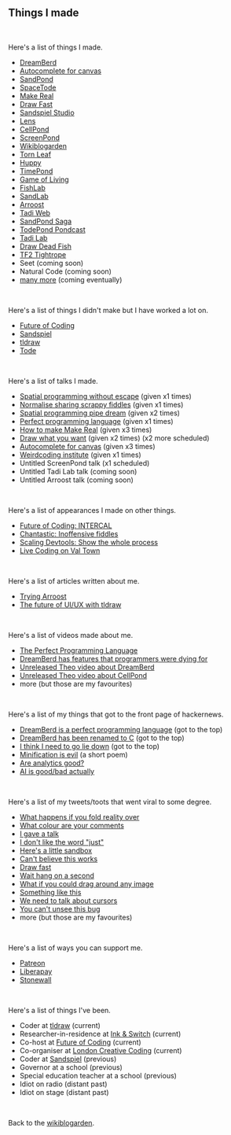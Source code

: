 ## Things I made

<br>

Here's a list of things I made.

- [DreamBerd](https://github.com/TodePond/DreamBerd)
- [Autocomplete for canvas](https://x.com/tldraw/status/1784949277476683776)
- [SandPond](https://sandpond.cool)
- [SpaceTode](https://todepond.gitbook.io/spacetode)
- [Make Real](https://x.com/tldraw/status/1724410017963503894)
- [Draw Fast](https://x.com/tldraw/status/1727728068968460778)
- [Sandspiel Studio](https://youtu.be/qOA-lR3Xc34?si=vbmzKXHCJn76ReGg)
- [Lens](https://x.com/tldraw/status/1733146726259630338)
- [CellPond](https://www.youtube.com/watch?v=eQgxFuw8f1U)
- [ScreenPond](https://youtu.be/Q4OIcwt8vcE)
- [Wikiblogarden](/wikiblogarden)
- [Torn Leaf](https://tornleaf.gallery)
- [Huppy](https://x.com/tldraw/status/1735707804462133567)
- [TimePond](https://youtu.be/Z24NKn6rQRY)
- [Game of Living](https://youtu.be/WMJ1H3Ai-qs)
- [FishLab](https://youtu.be/ZMklf0vUl18)
- [SandLab](https://youtu.be/ZMklf0vUl18)
- [Arroost](https://youtu.be/cF2OF75ivZM)
- [Tadi Web](https://tadiweb.com)
- [SandPond Saga](https://youtube.com/playlist?list=PL9uRa69RF-7wastqKWXT4d9F84BAzfVd4&si=nSRcX5_YWurhXXqv)
- [TodePond Pondcast](/pondcast)
- [Tadi Lab](/lab)
- [Draw Dead Fish](https://drawdeadfish.com)
- [TF2 Tightrope](https://wiki.teamfortress.com/w/index.php?title=Tightrope&oldid=1074104)
- Seet (coming soon)
- Natural Code (coming soon)
- [many more](https://github.com/TodePond/ThingsIWantToMake) (coming eventually)

<br>

Here's a list of things I didn't make but I have worked a lot on.

- [Future of Coding](https://futureofcoding.org/episodes/)
- [Sandspiel](https://sandspiel.club)
- [tldraw](https://tldraw.com)
- [Tode](https://www.todepond.com/wikiblogarden/my-name/todepond/)

<br>

Here's a list of talks I made.

- [Spatial programming without escape](https://x.com/jonathoda/status/1719165351039270978) (given x1 times)
- [Normalise sharing scrappy fiddles](https://www.youtube.com/watch?v=cF2OF75ivZM) (given x1 times)
- [Spatial programming pipe dream](https://youtu.be/bqtVv9ts29c?si=LEIec6dJz1l-5pzk) (given x2 times)
- [Perfect programming language](https://youtu.be/52vmjZnxJb8?si=0TXlU2X2tewR1FFc) (given x1 times)
- [How to make Make Real](https://x.com/__Neha/status/1729600473269731659) (given x3 times)
- [Draw what you want](https://x.com/seidtweets/status/1778747186915745988) (given x2 times) (x2 more scheduled)
- [Autocomplete for canvas](https://x.com/ghostwriternr/status/1790508376780050650) (given x3 times)
- [Weirdcoding institute](https://x.com/rachelnabors/status/1705622976266186828) (given x1 times)
- Untitled ScreenPond talk (x1 scheduled)
- Untitled Tadi Lab talk (coming soon)
- Untitled Arroost talk (coming soon)

<br>

Here's a list of appearances I made on other things.

- [Future of Coding: INTERCAL](https://futureofcoding.org/episodes/064.html)
- [Chantastic: Inoffensive fiddles](https://www.youtube.com/watch?v=kZRk2yeR3x0)
- [Scaling Devtools: Show the whole process](https://www.youtube.com/watch?v=yVAGf1zVde8)
- [Live Coding on Val Town](https://www.youtube.com/live/5Em6D7n-ggs?si=Op6QNO0w_1FwSvAy)

<br>

Here's a list of articles written about me.

- [Trying Arroost](https://edibotopic.com/blog/doing/leisure-sick/)
- [The future of UI/UX with tldraw](https://jamesin.substack.com/p/the-future-of-uiux-with-tldraw)

<br>

Here's a list of videos made about me.

- [The Perfect Programming Language](https://youtu.be/tDexugp8EmM?si=3XwfxWtA2Q-BX_uf)
- [DreamBerd has features that programmers were dying for](https://vm.tiktok.com/ZGe4nKjQR/)
- [Unreleased Theo video about DreamBerd](https://x.com/TodePond/status/1793517445736788388)
- [Unreleased Theo video about CellPond](https://x.com/TodePond/status/1793387928824987779)
- more (but those are my favourites)

<br>

Here's a list of my things that got to the front page of hackernews.

- [DreamBerd is a perfect programming language](https://news.ycombinator.com/item?id=36183683) (got to the top)
- [DreamBerd has been renamed to C](https://news.ycombinator.com/item?id=37028043) (got to the top)
- [I think I need to go lie down](https://news.ycombinator.com/item?id=38288130) (got to the top)
- [Minification is evil](https://news.ycombinator.com/item?id=38379731) (a short poem)
- [Are analytics good?](https://news.ycombinator.com/item?id=38378595)
- [AI is good/bad actually](https://news.ycombinator.com/item?id=39580724)

<br>

Here's a list of my tweets/toots that went viral to some degree.

- [What happens if you fold reality over](https://x.com/TodePond/status/1547200031161257986)
- [What colour are your comments](https://universeodon.com/@TodePond/110700164929966414)
- [I gave a talk](https://mas.to/@TodePond/111291771161226390)
- [I don't like the word "just"](https://x.com/TodePond/status/1751622678253797418)
- [Here's a little sandbox](https://x.com/TodePond/status/1593969648042663936)
- [Can't believe this works](https://x.com/tldraw/status/1724410017963503894)
- [Draw fast](https://x.com/tldraw/status/1727728068968460778)
- [Wait hang on a second](https://x.com/tldraw/status/1782443204710674571)
- [What if you could drag around any image](https://x.com/tldraw/status/1747625230036529643)
- [Something like this](https://x.com/tldraw/status/1728081635222987061)
- [We need to talk about cursors](https://x.com/tldraw/status/1661038696630476801)
- [You can't unsee this bug](https://x.com/tldraw/status/1643652330850484238)
- more (but those are my favourites)

<br>

Here's a list of ways you can support me.

- [Patreon](https://patreon.com/Todepond)
- [Liberapay](https://liberapay.com/TodePond)
- [Stonewall](https://stonewall.org.uk/)

<br>

Here's a list of things I've been.

- Coder at [tldraw](https://tldraw.com) (current)
- Researcher-in-residence at [Ink & Switch](https://inkandswitch.com) (current)
- Co-host at [Future of Coding](https://futureofcoding.org/episodes/) (current)
- Co-organiser at [London Creative Coding](https://www.meetup.com/london-creative-coding/) (current)
- Coder at [Sandspiel](https://sandspiel.club) (previous)
- Governor at a school (previous)
- Special education teacher at a school (previous)
- Idiot on radio (distant past)
- Idiot on stage (distant past)

<br>

Back to the [wikiblogarden](/wikiblogarden).
